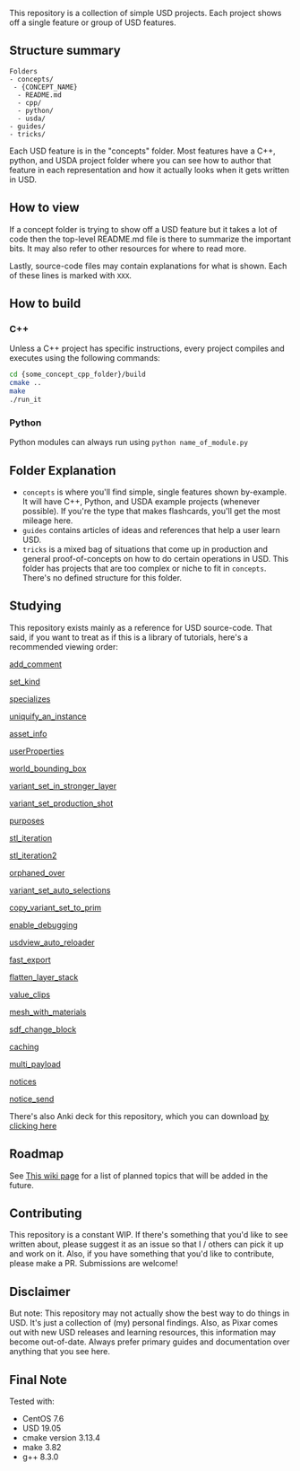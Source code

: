This repository is a collection of simple USD projects. Each project
shows off a single feature or group of USD features.


## Structure summary

```
Folders
- concepts/
 - {CONCEPT_NAME}
  - README.md
  - cpp/
  - python/
  - usda/
- guides/
- tricks/
```

Each USD feature is in the "concepts" folder. Most features have a C++,
python, and USDA project folder where you can see how to author that
feature in each representation and how it actually looks when it gets
written in USD.


## How to view
If a concept folder is trying to show off a USD feature but it takes a
lot of code then the top-level README.md file is there to summarize the
important bits. It may also refer to other resources for where to read
more.

Lastly, source-code files may contain explanations for what is shown.
Each of these lines is marked with `XXX`.


## How to build
### C++
Unless a C++ project has specific instructions, every project compiles
and executes using the following commands:

```bash
cd {some_concept_cpp_folder}/build
cmake ..
make
./run_it
```

### Python
Python modules can always run using `python name_of_module.py`


## Folder Explanation
- `concepts` is where you'll find simple, single features shown by-example.
It will have C++, Python, and USDA example projects (whenever possible).
If you're the type that makes flashcards, you'll get the most mileage
here.
- `guides` contains articles of ideas and references that help a user
learn USD.
- `tricks` is a mixed bag of situations that come up in production and
general proof-of-concepts on how to do certain operations in USD. This
folder has projects that are too complex or niche to fit in `concepts`.
There's no defined structure for this folder.


## Studying
This repository exists mainly as a reference for USD source-code. That
said, if you want to treat as if this is a library of tutorials, here's
a recommended viewing order:

[add_comment](concepts/add_comment)

[set_kind](concepts/set_kind)

[specializes](concepts/specializes)

[uniquify_an_instance](tricks/uniquify_an_instance)

[asset_info](concepts/asset_info)

[userProperties](concepts/userProperties)

[world_bounding_box](concepts/world_bounding_box)

[variant_set_in_stronger_layer](tricks/variant_set_in_stronger_layer)

[variant_set_production_shot](tricks/variant_set_production_shot)

[purposes](concepts/purposes)

[stl_iteration](tricks/stl_iteration)

[stl_iteration2](tricks/stl_iteration2)

[orphaned_over](tricks/orphaned_over)

[variant_set_auto_selections](tricks/variant_set_auto_selections )

[copy_variant_set_to_prim](concepts/copy_variant_set_to_prim)

[enable_debugging](concepts/enable_debugging)

[usdview_auto_reloader](tricks/usdview_auto_reloader)

[fast_export](tricks/fast_export)

[flatten_layer_stack](tricks/flatten_layer_stack)

[value_clips](concepts/value_clips)

[mesh_with_materials](concepts/mesh_with_materials)

[sdf_change_block](concepts/sdf_change_block)

[caching](concepts/caching)

[multi_payload](concepts/multi_payload)

[notices](concepts/notices)

[notice_send](concepts/notice_send)

There's also Anki deck for this repository, which you can download
[by clicking here](https://drive.google.com/file/d/1qx8N9wwL2ufviuWcQrY3zT2S6GN6nrg7/view?usp=sharing)

## Roadmap
See [This wiki page](https://github.com/ColinKennedy/USD-Cookbook/wiki)
for a list of planned topics that will be added in the future.


## Contributing
This repository is a constant WIP. If there's something that you'd like
to see written about, please suggest it as an issue so that I / others
can pick it up and work on it. Also, if you have something that you'd
like to contribute, please make a PR. Submissions are welcome!


## Disclaimer
But note: This repository may not actually show the best way to do
things in USD. It's just a collection of (my) personal findings. Also,
as Pixar comes out with new USD releases and learning resources, this
information may become out-of-date. Always prefer primary guides and
documentation over anything that you see here.


## Final Note
Tested with:
- CentOS 7.6
- USD 19.05
- cmake version 3.13.4
- make 3.82
- g++ 8.3.0  
